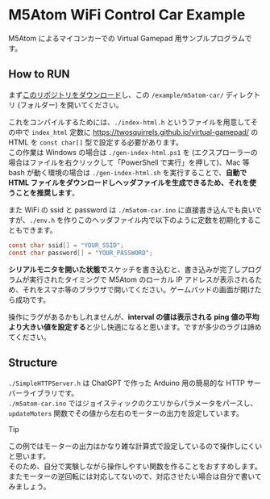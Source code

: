 ﻿# M5Atom WiFi Control Car Example

M5Atom によるマイコンカーでの Virtual Gamepad 用サンプルプログラムです。

## How to RUN

まず[このリポジトリをダウンロード](https://github.com/TwoSquirrels/virtual-gamepad/archive/refs/heads/main.zip)し、この `/example/m5atom-car/` ディレクトリ (フォルダー) を開いてください。

これをコンパイルするためには、`./index-html.h` というファイルを用意してその中で `index_html` 定数に <https://twosquirrels.github.io/virtual-gamepad/> の HTML を `const char[]` 型で設定する必要があります。  
この作業は Windows の場合は `./gen-index-html.ps1` を (エクスプローラーの場合はファイルを右クリックして「PowerShell で実行」を押して)、Mac 等 bash が動く環境の場合は `./gen-index-html.sh` を実行することで、**自動で HTML ファイルをダウンロードしヘッダファイルを生成できるため、それを使うことを推奨します**。

また WiFi の ssid と password は `./m5atom-car.ino` に直接書き込んでも良いですが、`./env.h` を作りこのヘッダファイル内で以下のように定数を初期化することもできます。

```c
const char ssid[] = "YOUR_SSID";
const char password[] = "YOUR_PASSWORD";
```

**シリアルモニタを開いた状態で**スケッチを書き込むと、書き込みが完了しプログラムが実行されたタイミングで M5Atom のローカル IP アドレスが表示されるため、それをスマホ等のブラウザで開いてください。ゲームパッドの画面が開けたら成功です。

操作にラグがあるかもしれませんが、**interval の値は表示される ping 値の平均より大きい値を設定する**と少し快適になると思います。ですが多少のラグは諦めてください。

## Structure

`./SimpleHTTPServer.h` は ChatGPT で作った Arduino 用の簡易的な HTTP サーバーライブラリです。  
`./m5atom-car.ino` ではジョイスティックのクエリからパラメータをパースし、`updateMoters` 関数でその値から左右のモーターの出力を設定しています。

> [!TIP]  
> この例ではモーターの出力はかなり雑な計算式で設定しているので操作しにくいと思います。  
> そのため、自分で実験しながら操作しやすい関数を作ることをおすすめします。  
> またモーターの逆回転には対応してないので、対応させたい場合は自分で書いてみましょう。
